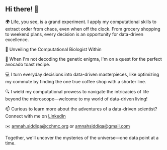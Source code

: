 ## Hi there! 👋


<div align="left">
  <p> 🌍 Life, you see, is a grand experiment. I apply my computational skills to extract order from chaos, even when off the clock. From grocery shopping to weekend plans, every decision is an opportunity for data-driven excellence.
  <p>🔬 Unveiling the Computational Biologist Within</h1>
  <p>🧬 When I'm not decoding the genetic enigma, I'm on a quest for the perfect avocado toast recipe.</p>
  <p>💻 I turn everyday decisions into data-driven masterpieces, like optimizing my commute by finding the one true coffee shop with a shorter line.</p>
  <p>🔍 I wield my computational prowess to navigate the intricacies of life beyond the microscope—welcome to my world of data-driven living!</p>
</div>

📫 Curious to learn more about the adventures of a data-driven scientist? Connect with me on [LinkedIn](https://www.linkedin.com/in/amnahsiddiqa/) 

✉️ amnah.siddiqa@cchmc.org or amnahsiddiqa@gmail.com


Together, we'll uncover the mysteries of the universe—one data point at a time.
